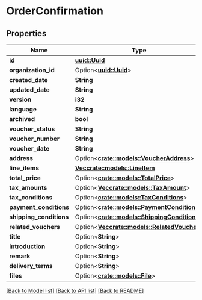 # OrderConfirmation

## Properties

Name | Type | Description | Notes
------------ | ------------- | ------------- | -------------
**id** | [**uuid::Uuid**](uuid::Uuid.md) |  | 
**organization_id** | Option<[**uuid::Uuid**](uuid::Uuid.md)> |  | [optional]
**created_date** | **String** |  | 
**updated_date** | **String** |  | 
**version** | **i32** |  | 
**language** | **String** |  | 
**archived** | **bool** |  | 
**voucher_status** | **String** |  | 
**voucher_number** | **String** |  | 
**voucher_date** | **String** |  | 
**address** | Option<[**crate::models::VoucherAddress**](VoucherAddress.md)> |  | [optional]
**line_items** | [**Vec<crate::models::LineItem>**](LineItem.md) |  | 
**total_price** | Option<[**crate::models::TotalPrice**](TotalPrice.md)> |  | [optional]
**tax_amounts** | Option<[**Vec<crate::models::TaxAmount>**](TaxAmount.md)> |  | [optional]
**tax_conditions** | Option<[**crate::models::TaxConditions**](TaxConditions.md)> |  | [optional]
**payment_conditions** | Option<[**crate::models::PaymentConditions**](PaymentConditions.md)> |  | [optional]
**shipping_conditions** | Option<[**crate::models::ShippingConditions**](ShippingConditions.md)> |  | [optional]
**related_vouchers** | Option<[**Vec<crate::models::RelatedVoucher>**](RelatedVoucher.md)> |  | [optional]
**title** | Option<**String**> |  | [optional]
**introduction** | Option<**String**> |  | [optional]
**remark** | Option<**String**> |  | [optional]
**delivery_terms** | Option<**String**> |  | [optional]
**files** | Option<[**crate::models::File**](File.md)> |  | [optional]

[[Back to Model list]](../README.md#documentation-for-models) [[Back to API list]](../README.md#documentation-for-api-endpoints) [[Back to README]](../README.md)


